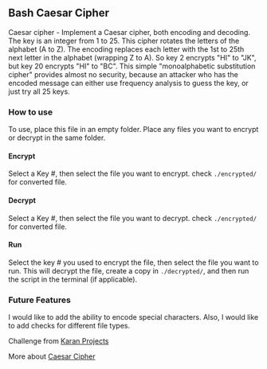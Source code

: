 
## Bash Caesar Cipher

Caesar cipher - Implement a Caesar cipher, both encoding and decoding. The key is an integer from 1 to 25. This cipher rotates the letters of the alphabet (A to Z). The encoding replaces each letter with the 1st to 25th next letter in the alphabet (wrapping Z to A). So key 2 encrypts "HI" to "JK", but key 20 encrypts "HI" to "BC". This simple "monoalphabetic substitution cipher" provides almost no security, because an attacker who has the encoded message can either use frequency analysis to guess the key, or just try all 25 keys.

### How to use
To use, place this file in an empty folder. Place any files you want to encrypt or decrypt in the same folder.
#### Encrypt
Select a Key #, then select the file you want to encrypt. check `./encrypted/` for  converted file.
#### Decrypt 
Select a Key #, then select the file you want to decrypt. check `./encrypted/` for  converted file.
#### Run
Select the key # you used to encrypt the file, then select the file you want to run. This will decrypt the file, create a copy in `./decrypted/`, and then run the script in the terminal (if applicable).

### Future Features
I would like to add the ability to encode special characters. Also, I would like to add checks for different file types.

Challenge from [Karan Projects](https://github.com/karan/Projects)

More about [Caesar Cipher](http://easyciphers.com/monolithic)
